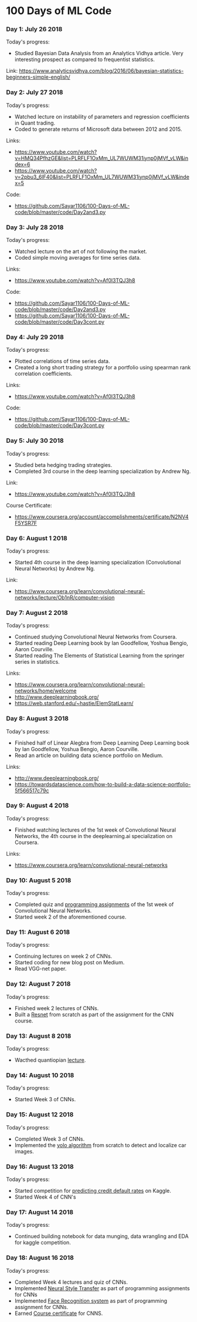 # 100 Days of ML Code

### Day 1: July 26 2018

Today's progress:
  * Studied Bayesian Data Analysis from an Analytics Vidhya article. Very interesting prospect as compared to frequentist statistics.

Link: https://www.analyticsvidhya.com/blog/2016/06/bayesian-statistics-beginners-simple-english/

### Day 2: July 27 2018

Today's progress:
  * Watched lecture on instability of parameters and regression coefficients in Quant trading.
  * Coded to generate returns of Microsoft data between 2012 and 2015.

Links:
  * https://www.youtube.com/watch?v=HMQ34PfhzGE&list=PLRFLF1OxMm_UL7WUWM31iynp0jMVf_vLW&index=6
  * https://www.youtube.com/watch?v=2pbu3_6lF40&list=PLRFLF1OxMm_UL7WUWM31iynp0jMVf_vLW&index=5

Code:
  * https://github.com/Sayar1106/100-Days-of-ML-code/blob/master/code/Day2and3.py

  ### Day 3: July 28 2018

  Today's progress:
  * Watched lecture on the art of not following the market.
  * Coded simple moving averages for time series data.

  Links:
  * https://www.youtube.com/watch?v=Af0l3TQJ3h8

  Code:
  * https://github.com/Sayar1106/100-Days-of-ML-code/blob/master/code/Day2and3.py
  * https://github.com/Sayar1106/100-Days-of-ML-code/blob/master/code/Day3cont.py

  ### Day 4: July 29 2018

  Today's progress:
  * Plotted correlations of time series data.
  * Created a long short trading strategy for a portfolio using spearman rank correlation coefficients.

  Links:
  * https://www.youtube.com/watch?v=Af0l3TQJ3h8

  Code:
  * https://github.com/Sayar1106/100-Days-of-ML-code/blob/master/code/Day3cont.py

  ### Day 5: July 30 2018

  Today's progress:
  * Studied beta hedging trading strategies.
  * Completed 3rd course in the deep learning specialization by Andrew Ng.

  Link:
  * https://www.youtube.com/watch?v=Af0l3TQJ3h8

  Course Certificate:
  * https://www.coursera.org/account/accomplishments/certificate/N2NV4F5YSR7F

  ### Day 6: August 1 2018

Today's progress:
  * Started 4th course in the deep learning specialization (Convolutional Neural Networks) by Andrew Ng.

Link:
  * https://www.coursera.org/learn/convolutional-neural-networks/lecture/Ob1nR/computer-vision

  ### Day 7: August 2 2018

  Today's progress:
  * Continued studying Convolutional Neural Networks from Coursera.
  * Started reading Deep Learning book by Ian Goodfellow, Yoshua Bengio, Aaron Courville.
  * Started reading The Elements of Statistical Learning from the springer series in statistics.

  Links:
  * https://www.coursera.org/learn/convolutional-neural-networks/home/welcome
  * http://www.deeplearningbook.org/
  * https://web.stanford.edu/~hastie/ElemStatLearn/

  ### Day 8: August 3 2018

  Today's progress:
  * Finished half of Linear Alegbra from Deep Learning Deep Learning book by Ian Goodfellow, Yoshua Bengio, Aaron Courville.
  * Read an article on building data science portfolio on Medium.

  Links:
  * http://www.deeplearningbook.org/
  * https://towardsdatascience.com/how-to-build-a-data-science-portfolio-5f566517c79c

  ### Day 9: August 4 2018

  Today's progress:
  * Finished watching lectures of the 1st week of Convolutional Neural Networks, the 4th course in the deeplearning.ai specialization on Coursera.

  Links:
  * https://www.coursera.org/learn/convolutional-neural-networks

  ### Day 10: August 5 2018

  Today's progress:
  * Completed quiz and [programming assignments](https://github.com/Sayar1106/100-Days-of-ML-code/blob/master/code/Convolution%2Bmodel%2B-%2BStep%2Bby%2BStep%2B-%2Bv2.ipynb) of the 1st week of Convolutional Neural Networks.
  * Started week 2 of the aforementioned course.

  ### Day 11: August 6 2018

  Today's progress:
  * Continuing lectures on week 2 of CNNs.
  * Started coding for new blog post on Medium.
  * Read VGG-net paper.

  ### Day 12: August 7 2018

  Today's progress:
  * Finished week 2 lectures of CNNs.
  * Built a [Resnet](https://github.com/Sayar1106/100-Days-of-ML-code/blob/master/code/Residual%2BNetworks%2B-%2Bv2.ipynb) from scratch as part of the assignment for the CNN course.

  ### Day 13: August 8 2018

  Today's progress:
  * Wacthed quantiopian [lecture](https://www.youtube.com/watch?v=KNCgvjyKrcw&t=602s).

  ### Day 14: August 10 2018

  Today's progress:
  * Started Week 3 of CNNs.

  ### Day 15: August 12 2018

  Today's progress:
  * Completed Week 3 of CNNs.
  * Implemented the [yolo algorithm](https://github.com/Sayar1106/100-Days-of-ML-code/blob/master/code/Autonomous%2Bdriving%2Bapplication%2B-%2BCar%2Bdetection%2B-%2Bv3.ipynb) from scratch to detect and localize car images.

  ### Day 16: August 13 2018

  Today's progress:
  * Started competition for [predicting credit default rates](https://www.kaggle.com/c/home-credit-default-risk) on Kaggle.
  * Started Week 4 of CNN's

  ### Day 17: August 14 2018

  Today's progress:
  * Continued building notebook for data munging, data wrangling and EDA for kaggle competition.

  ### Day 18: August 16 2018

  Today's progress:
  * Completed Week 4 lectures and quiz of CNNs.
  * Implemented [Neural Style Transfer](https://github.com/Sayar1106/100-Days-of-ML-code/blob/master/code/Art%2BGeneration%2Bwith%2BNeural%2BStyle%2BTransfer%2B-%2Bv2.ipynb) as part of programming assignments for CNNs
  * Implemented [Face Recognition system](https://github.com/Sayar1106/100-Days-of-ML-code/blob/master/code/Face%2BRecognition%2Bfor%2Bthe%2BHappy%2BHouse%2B-%2Bv3.ipynb) as part of programming assignment for CNNs.
  * Earned [Course certificate](https://www.coursera.org/account/accomplishments/certificate/4R2U6Y4ENSKP) for CNNS.


